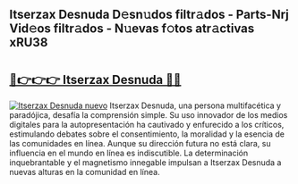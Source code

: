## Itserzax Desnuda D𝚎sn𝚞dos filtr𝚊dos - Parts-Nrj Vid𝚎os filtr𝚊dos - N𝚞evas f𝚘tos atr𝚊ctivas xRU38

# <h2><a href="http://mbcr41n.tromn.icu/?c=Itserzax+Desnuda">🔗👉👉👉 Itserzax Desnuda 🔗🔗</a></h2>

[![Itserzax Desnuda nuevo](https://i.imgur.com/pEAQMta.gif)](http://mbcr41n.tromn.icu/?c=Itserzax+Desnuda)
Itserzax Desnuda, una persona multifacética y paradójica, desafía la comprensión simple. Su uso innovador de los medios digitales para la autopresentación ha cautivado y enfurecido a los críticos, estimulando debates sobre el consentimiento, la moralidad y la esencia de las comunidades en línea. Aunque su dirección futura no está clara, su influencia en el mundo en línea es indiscutible. La determinación inquebrantable y el magnetismo innegable impulsan a Itserzax Desnuda a nuevas alturas en la comunidad en línea.
